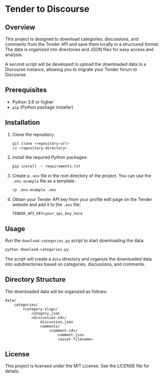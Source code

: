 # Tender to Discourse

## Overview

This project is designed to download categories, discussions, and comments from the Tender API and save them locally in a structured format. The data is organized into directories and JSON files for easy access and analysis.

A second script will be developed to upload the downloaded data to a Discourse instance, allowing you to migrate your Tender forum to Discourse.

## Prerequisites

- Python 3.6 or higher
- `pip` (Python package installer)

## Installation

1. Clone the repository:

    ```sh
    git clone <repository-url>
    cd <repository-directory>
    ```

2. Install the required Python packages:

    ```sh
    pip install -r requirements.txt
    ```

3. Create a `.env` file in the root directory of the project. You can use the `.env.example` file as a template:

    ```sh
    cp .env.example .env
    ```

4. Obtain your Tender API key from your profile edit page on the Tender website and add it to the `.env` file:

    ```env
    TENDER_API_KEY=your_api_key_here
    ```

## Usage

Run the `download-categories.py` script to start downloading the data:

```sh
python download-categories.py
```

The script will create a `data` directory and organize the downloaded data into subdirectories based on categories, discussions, and comments.

## Directory Structure

The downloaded data will be organized as follows:

```text
data/
    categories/
        <category-slug>/
            category.json
            <discussion-id>/
                discussion.json
                comments/
                    <comment-id>/
                        comment.json
                        <asset-filename>
```

## License

This project is licensed under the MIT License. See the LICENSE file for details.
